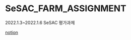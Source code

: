 # SeSAC_FARM_ASSIGNMENT
2022.1.3~2022.1.6 SeSAC 평가과제

<a href="https://lumpy-chip-1b8.notion.site/5ac1e4eb7d9741629f335707b6d1f5d0">notion</a>
